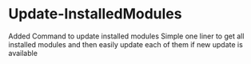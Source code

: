 # Update-InstalledModules
Added Command to update installed modules
Simple one liner to get all installed modules and then easily update each of them if new update is available
